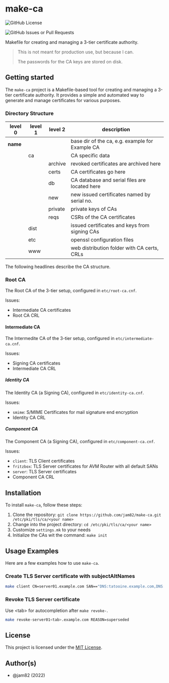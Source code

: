 # make-ca

![GitHub License](https://img.shields.io/github/license/jam82/make-ca?style=for-the-badge&color=blue&link=https%3A%2F%2Fgithub.com%2Fjam82%2Fmake-ca%2Fblob%2Fmain%2FLICENSE)

![GitHub Issues or Pull Requests](https://img.shields.io/github/issues/jam82/make-ca?style=for-the-badge&color=blue&link=https%3A%2F%2Fgithub.com%2Fjam82%2Fmake-ca%2Fissues)

Makefile for creating and managing a 3-tier certificate authority.

> This is not meant for production use, but because I can.
>
> The passwords for the CA keys are stored on disk.

## Getting started

The `make-ca` project is a Makefile-based tool for creating and managing a 3-tier certificate authority. It provides a simple and automated way to generate and manage certificates for various purposes.

### Directory Structure

| level 0 | level 1 | level 2 | description |
| ------- | ------- | ------- | ----------- |
| **name** | | | base dir of the ca, e.g. example for Example CA |
| | ca | | CA specific data |
| | | archive | revoked certificates are archived here |
| | | certs | CA certificates go here |
| | | db | CA database and serial files are located here |
| | | new | new issued certificates named by serial no. |
| | | private | private keys of CAs |
| | | reqs | CSRs of the CA certificates |
| | dist  | | issued certificates and keys from signing CAs |
| | etc | | openssl configuration files |
| | www | | web distribution folder with CA certs, CRLs |

The following headlines describe the CA structure.

### Root CA

The Root CA of the 3-tier setup, configured in `etc/root-ca.cnf`.

Issues:

- Intermediate CA certificates
- Root CA CRL

#### Intermediate CA

The Intermedite CA of the 3-tier setup, configured in `etc/intermediate-ca.cnf`.

Issues:

- Signing CA certificates
- Intermediate CA CRL

##### Identity CA

The Identity CA (a Signing CA), configured in `etc/identity-ca.cnf`.

Issues:

- `smime`: S/MIME Certificates for mail signature end encryption
- Identity CA CRL

##### Component CA

The Component CA (a Signing CA), configured in `etc/component-ca.cnf`.

Issues:

- `client`: TLS Client certificates
- `fritzbox`: TLS Server certificates for AVM Router with all default SANs
- `server`: TLS Server certificates
- Component CA CRL

## Installation

To install `make-ca`, follow these steps:

1. Clone the repository: `git clone https://github.com/jam82/make-ca.git /etc/pki/tls/ca/<your name>`
2. Change into the project directory: `cd /etc/pki/tls/ca/<your name>`
3. Customize `settings.mk` to your needs
4. Initialize the CAs wit the command: `make init`

## Usage Examples

Here are a few examples how to use `make-ca`.

### Create TLS Server certificate with subjectAltNames

```bash
make client CN=server01.example.com SAN=="DNS:tatooine.example.com,DNS:www.example.com,IP:10.12.10.11"
```

### Revoke TLS Server certificate

Use \<tab\> for autocompletion after `make revoke-`.

```bash
make revoke-server01<tab>.example.com REASON=superseded
```

## License

This project is licensed under the [MIT License](https://github.com/jam82/make-ca/blob/main/LICENSE).

## Author(s)

- @jam82 (2022)

